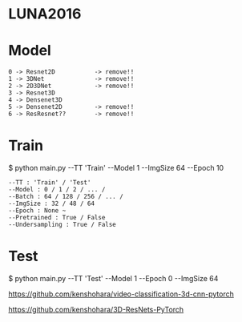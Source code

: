 # LUNA2016


# Model

    0 -> Resnet2D           -> remove!!
    1 -> 3DNet              -> remove!!
    2 -> 2D3DNet            -> remove!!
    3 -> Resnet3D
    4 -> Densenet3D
    5 -> Densenet2D         -> remove!!
    6 -> ResResnet??        -> remove!!
    


# Train

$ python main.py --TT 'Train' --Model 1 --ImgSize 64 --Epoch 10
    
    --TT : 'Train' / 'Test'
    --Model : 0 / 1 / 2 / ... /
    --Batch : 64 / 128 / 256 / ... /
    --ImgSize : 32 / 48 / 64
    --Epoch : None ~ 
    --Pretrained : True / False
    --Undersampling : True / False


# Test
    
$ python main.py --TT 'Test' --Model 1 --Epoch 0 --ImgSize 64


https://github.com/kenshohara/video-classification-3d-cnn-pytorch

https://github.com/kenshohara/3D-ResNets-PyTorch


